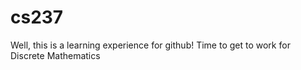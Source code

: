 # cs237

Well, this is a learning experience for github!
Time to get to work for Discrete Mathematics
